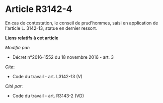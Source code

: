 # Article R3142-4

En cas de contestation, le conseil de prud'hommes, saisi en application de l'article L. 3142-13, statue en dernier ressort.

**Liens relatifs à cet article**

_Modifié par_:

  - Décret n°2016-1552 du 18 novembre 2016 - art. 3

_Cite_:

  - Code du travail - art. L3142-13 (V)

_Cité par_:

  - Code du travail - art. R3143-2 (VD)
